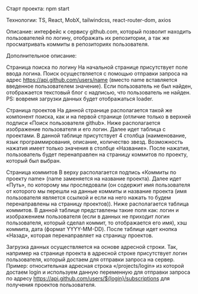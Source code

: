 Старт проекта: npm start

Технологии: TS, React, MobX, tailwindcss, react-router-dom, axios

Описание: интерфейс к сервису github.com, который позволит находить пользователей по логину, отображать их репозитории, а так же просматривать коммиты в репозиториях пользователя.

Дополнительное описание:

Страница поиска по логину
На начальной странице присутствует поле ввода логина. Поиск осуществляется с помощью отправки запроса на адрес https://api.github.com/users/name (вместо name вставляется введенное пользователем значение). Если пользователь не был найден, отображается текстовый блог с надписью, что пользователь не найден.
PS: вовремя загрузки данных будет отображаться loader.

Страница проектов
На данной странице располагается такой же компонент поиска, как и на первой странице (отличие только в верхней подписи «Поиск пользователя github». Ниже располагается изображение пользователя и его логин. Далее идет таблица с проектами. В данной таблице присутствует 4 столбца (наименование, язык программирования, описание, количество звезд. Возможность нажатия имеет только значения в столбце «Название». После нажатия, пользователь будет перенаправлен на страницу коммитов по проекту, который был выбран.

Страница коммитов
В верху располагается подпись «Коммиты по проекту name» (name заменяется на название проекта). Далее идет «Путь», по которому мы проследовали (он содержит имя пользователя от которого мы перешли на данные коммиты и название проекта (имя пользователя является ссылкой и если на него нажать то будем перенаправлены на страницу проектов)). Ниже располагается таблица коммитов. В данной таблице представлены такие поля как: логин и изображением пользователя (если в данных не приходит логин пользователя, который сделал коммит, то отображается его имя), хэш коммита, дата (формат YYYY-MM-DD). После таблице идет кнопка «Назад», которая перенаправляет на страницу проектов.

Загрузка данных осуществляется на основе адресной строки. Так, например на странице проекта в адресной строке присутствует логин пользователя, который достаем для отправки запроса на сервер. Пример: относительная адресная строка «/projects/login» из которой достаем login и используем данную переменную для отправки запроса по адресу https://api.github.com/users/${login}/subscriptions для получения проектов пользователя.
